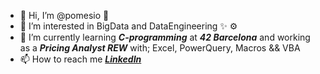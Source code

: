 - 👋 Hi, I’m @pomesio 🧡
- 👀 I’m interested in BigData and DataEngineering ✨ ⚙️
- 🌱 I’m currently learning _**C-programming**_ at _**42 Barcelona**_ and working as a _**Pricing Analyst REW**_ with; Excel, PowerQuery, Macros && VBA
- 📫 How to reach me [_**LinkedIn**_](https://www.linkedin.com/in/jardelc/ "LinkedIn")

<!---
pomesio/pomesio is a ✨ special ✨ repository because its `README.md` (this file) appears on your GitHub profile.
You can click the Preview link to take a look at your changes.
--->
